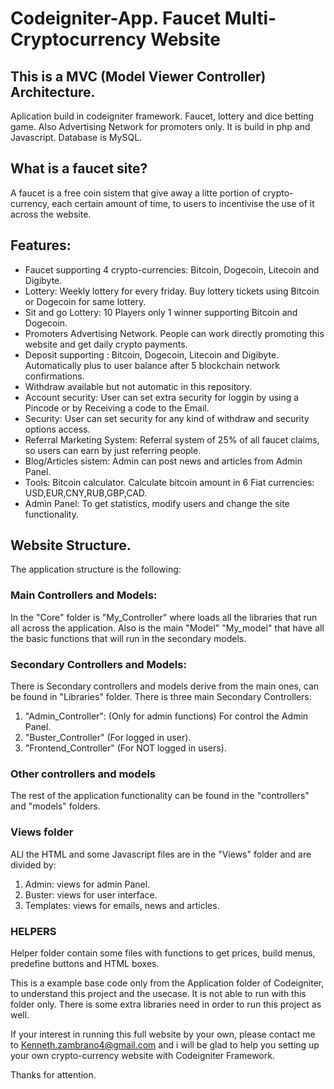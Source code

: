 # Codeigniter-App. Faucet Multi-Cryptocurrency Website
## This is a MVC (Model Viewer Controller) Architecture. 

Aplication build in codeigniter framework. Faucet, lottery and dice betting game. Also Advertising Network for promoters only.
It is build in php and Javascript.
Database is MySQL.

## What is a faucet site?

A faucet is a free coin sistem that give away a litte portion of crypto-currency, each certain amount of time, to users to incentivise the use of it across the website. 

## Features:

* Faucet supporting 4 crypto-currencies: Bitcoin, Dogecoin, Litecoin and Digibyte.
* Lottery: Weekly lottery for every friday. Buy lottery tickets using Bitcoin or Dogecoin for same lottery.
* Sit and go Lottery: 10 Players only 1 winner supporting Bitcoin and Dogecoin.
* Promoters Advertising Network. People can work directly promoting this website and get daily crypto payments.
* Deposit supporting : Bitcoin, Dogecoin, Litecoin and Digibyte. Automatically plus to user balance after 5 blockchain network confirmations.
* Withdraw available but not automatic in this repository.
* Account security: User can set extra security for loggin by using a Pincode or by Receiving a code to the Email.
* Security: User can set security for any kind of withdraw and security options access.
* Referral Marketing System: Referral system of 25% of all faucet claims, so users can earn by just referring people. 
* Blog/Articles sistem: Admin can post news and articles from Admin Panel.
* Tools: Bitcoin calculator. Calculate bitcoin amount in 6 Fiat currencies: USD,EUR,CNY,RUB,GBP,CAD.
* Admin Panel: To get statistics, modify users and change the site functionality.

## Website Structure.

The application structure is the following:

### Main Controllers and Models: 

In the "Core" folder is "My_Controller" where loads all the libraries that run all across the application.
Also is the main "Model" "My_model" that have all the basic functions that will run in the secondary models.  

### Secondary Controllers and Models:

There is Secondary controllers and models derive from the main ones, can be found in "Libraries" folder.
There is three main Secondary Controllers:

1. "Admin_Controller": (Only for admin functions) For control the Admin Panel.
2. "Buster_Controller" (For logged in user).
3. "Frontend_Controller" (For NOT logged in users).

### Other controllers and models

The rest of the application functionality can be found in the "controllers" and "models" folders.

### Views folder 

ALl the HTML and some Javascript files are in the "Views" folder and are divided by:

1. Admin: views for admin Panel.
2. Buster: views for user interface.
3. Templates: views for emails, news and articles.

### HELPERS 

Helper folder contain some files with functions to get prices, build menus, predefine buttons and HTML boxes.

This is a example base code only from the Application folder of Codeigniter, to understand this project and the usecase.
It is not able to run with this folder only. There is some extra libraries need in order to run this project as well.

If your interest in running this full website by your own, please contact me to Kenneth.zambrano4@gmail.com and i will be glad to help you setting up your own crypto-currency website with Codeigniter Framework.

Thanks for attention.

